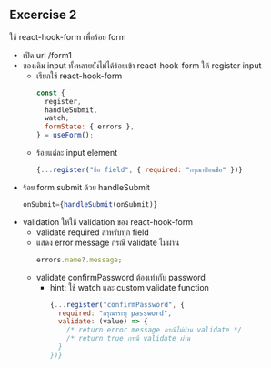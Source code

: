 ## Excercise 2

ใช้ react-hook-form เพื่อร้อย form

- เปิด url /form1
- ของเดิม input ทั้งหลายยังไม่ได้ร้อยเข้า react-hook-form ให้ register input
  - เรียกใช้ react-hook-form
    ```javascript
    const {
      register,
      handleSubmit,
      watch,
      formState: { errors },
    } = useForm();
    ```
  - ร้อยแต่ละ input element
    ```javascript
    {...register("ชื่อ field", { required: "กรุณาป้อนชื่อ" })}
    ```
- ร้อย form submit ด้วย handleSubmit
  ```javascript
  onSubmit={handleSubmit(onSubmit)}
  ```
- validation ให้ใช้ validation ของ react-hook-form
  - validate required สำหรับทุก field
  - แสดง error message กรณี validate ไม่ผ่าน
    ```javascript
    errors.name?.message;
    ```
  - validate confirmPassword ต้องเท่ากับ password
    - hint: ใช้ watch และ custom validate function
      ```javascript
      {...register("confirmPassword", {
        required: "กรุณาระบุ password",
        validate: (value) => {
          /* return error message กรณีไม่ผ่าน validate */
          /* return true กรณี validate ผ่าน
        }
      })}
      ```
